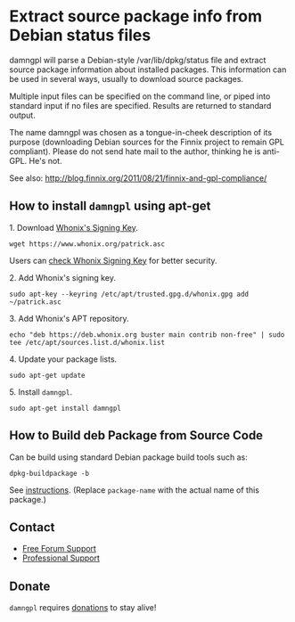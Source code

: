 # Extract source package info from Debian status files #

damngpl will parse a Debian-style /var/lib/dpkg/status file and extract source
package information about installed packages. This information can be used in
several ways, usually to download source packages.

Multiple input files can be specified on the command line, or piped into
standard input if no files are specified. Results are returned to standard
output.

The name damngpl was chosen as a tongue-in-cheek description of its purpose
(downloading Debian sources for the Finnix project to remain GPL compliant).
Please do not send hate mail to the author, thinking he is anti-GPL. He's not.

See also:
http://blog.finnix.org/2011/08/21/finnix-and-gpl-compliance/
## How to install `damngpl` using apt-get ##

1\. Download [Whonix's Signing Key]().

```
wget https://www.whonix.org/patrick.asc
```

Users can [check Whonix Signing Key](https://www.whonix.org/wiki/Whonix_Signing_Key) for better security.

2\. Add Whonix's signing key.

```
sudo apt-key --keyring /etc/apt/trusted.gpg.d/whonix.gpg add ~/patrick.asc
```

3\. Add Whonix's APT repository.

```
echo "deb https://deb.whonix.org buster main contrib non-free" | sudo tee /etc/apt/sources.list.d/whonix.list
```

4\. Update your package lists.

```
sudo apt-get update
```

5\. Install `damngpl`.

```
sudo apt-get install damngpl
```

## How to Build deb Package from Source Code ##

Can be build using standard Debian package build tools such as:

```
dpkg-buildpackage -b
```

See [instructions](https://www.whonix.org/wiki/Dev/Build_Documentation/damngpl). (Replace `package-name` with the actual name of this package.)

## Contact ##

* [Free Forum Support](https://forums.whonix.org)
* [Professional Support](https://www.whonix.org/wiki/Professional_Support)

## Donate ##

`damngpl` requires [donations](https://www.whonix.org/wiki/Donate) to stay alive!
